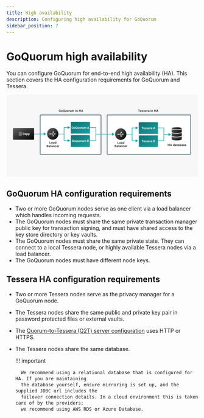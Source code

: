 ```yaml
---
title: High availability
description: Configuring high availability for GoQuorum
sidebar_position: 7
---
```


# GoQuorum high availability

You can configure GoQuorum for end-to-end high availability (HA). This section covers the HA configuration requirements for GoQuorum and Tessera.

![Quorum Tessera HA Mode](../../images/QT_HA_1.png)

## GoQuorum HA configuration requirements

- Two or more GoQuorum nodes serve as one client via a load balancer which handles incoming requests.
- The GoQuorum nodes must share the same private transaction manager public key for transaction signing, and must have shared access to the key store directory or key vaults.
- The GoQuorum nodes must share the same private state. They can connect to a local Tessera node, or highly available Tessera nodes via a load balancer.
- The GoQuorum nodes must have different node keys.

## Tessera HA configuration requirements

- Two or more Tessera nodes serve as the privacy manager for a GoQuorum node.
- The Tessera nodes share the same public and private key pair in password protected files or external vaults.
- The [Quorum-to-Tessera (Q2T) server configuration] uses HTTP or HTTPS.
- The Tessera nodes share the same database.

  !!! important

        We recommend using a relational database that is configured for HA. If you are maintaining
        the database yourself, ensure mirroring is set up, and the supplied JDBC url includes the
        failover connection details. In a cloud environment this is taken care of by the providers;
        we recommend using AWS RDS or Azure Database.

[Quorum-to-Tessera (Q2T) server configuration]: https://docs.tessera.consensys.net/en/stable/HowTo/Configure/TesseraAPI
